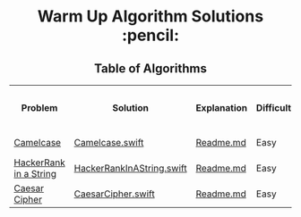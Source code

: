 <h1 align="center">Warm Up Algorithm Solutions :pencil:</h1>
<h2 align="center">Table of Algorithms</h2>
<table style="width:100%">
  <tr>
    <th><p align="center">Problem</p></th>
    <th><p align="center">Solution</p></th>
    <th><p align="center">Explanation</p></th>
    <th><p align="center">Difficulty</p></th>
    <th><p align="center">Date Submitted</p></th>
  </tr>
  <tr>
    <td><a align="center" href="https://www.hackerrank.com/challenges/camelcase">Camelcase</a></td>
    <td><a align="center" href="Camelcase/Camelcase.swift">Camelcase.swift</a></td>
    <td><a align="center" href="">Readme.md</a></td>
    <td>Easy</td>
    <td>May 28, 2017</td>
  </tr>
  <tr>
    <td><a align="center" href="https://www.hackerrank.com/challenges/hackerrank-in-a-string">HackerRank in a String</a></td>
    <td><a align="center" href="HackerRank%20in%20a%20String/HackerRankInAString.swift">HackerRankInAString.swift</a></td>
    <td><a align="center" href="">Readme.md</a></td>
    <td>Easy</td>
    <td>May 30, 2017</td>
  </tr>
  <tr>
    <td><a align="center" href="https://www.hackerrank.com/challenges/caesar-cipher">Caesar Cipher</a></td>
    <td><a align="center" href="Caesar%20Cipher/CaesarCipher.swift">CaesarCipher.swift</a></td>
    <td><a align="center" href="">Readme.md</a></td>
    <td>Easy</td>
    <td>May 30, 2017</td>
  </tr>
</table>
